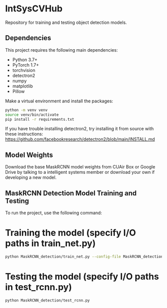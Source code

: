 # IntSysCVHub

Repository for training and testing object detection models.

## Dependencies

This project requires the following main dependencies:

- Python 3.7+
- PyTorch 1.7+
- torchvision
- detectron2
- numpy
- matplotlib
- Pillow

Make a virtual environment and install the packages:

```bash
python -m venv venv
source venv/bin/activate
pip install -r requirements.txt
```

If you have trouble installing detectron2, try installing it from source with these instructions: https://github.com/facebookresearch/detectron2/blob/main/INSTALL.md

## Model Weights

Download the base MaskRCNN model weights from CUAir Box or Google Drive by talking to a intelligent systems member or download your own if developing a new model.

## MaskRCNN Detection Model Training and Testing

To run the project, use the following command:

# Training the model (specify I/O paths in train_net.py)
```bash
python MaskRCNN_detection/train_net.py --config-file MaskRCNN_detection/retrain_config.yaml
```

# Testing the model (specify I/O paths in test_rcnn.py)

```bash
python MaskRCNN_detection/test_rcnn.py
```